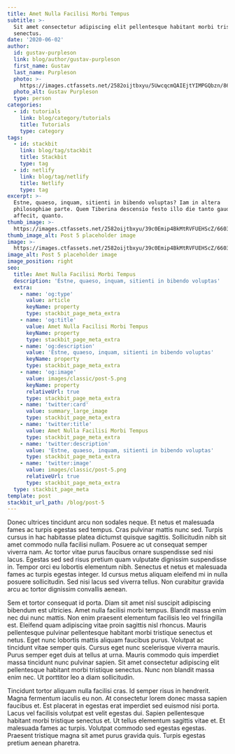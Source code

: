 ```yaml
---
title: Amet Nulla Facilisi Morbi Tempus
subtitle: >-
  Sit amet consectetur adipiscing elit pellentesque habitant morbi tristique
  senectus.
date: '2020-06-02'
author:
  id: gustav-purpleson
  link: blog/author/gustav-purpleson
  first_name: Gustav
  last_name: Purpleson
  photo: >-
    https://images.ctfassets.net/2582oijtbxyu/5UwcqcmQAIEjtYIMPGQbzn/8612b31ec726a73507208aeb0a03ce4f/gustav-purpleson.jpg
  photo_alt: Gustav Purpleson
  type: person
categories:
  - id: tutorials
    link: blog/category/tutorials
    title: Tutorials
    type: category
tags:
  - id: stackbit
    link: blog/tag/stackbit
    title: Stackbit
    type: tag
  - id: netlify
    link: blog/tag/netlify
    title: Netlify
    type: tag
excerpt: >-
  Estne, quaeso, inquam, sitienti in bibendo voluptas? Iam in altera
  philosophiae parte. Quem Tiberina descensio festo illo die tanto gaudio
  affecit, quanto.
thumb_image: >-
  https://images.ctfassets.net/2582oijtbxyu/39c0Emip4BkMtRVFUEHScZ/660359eeb2d7ea086a5773b96e9508fd/post-5.png
thumb_image_alt: Post 5 placeholder image
image: >-
  https://images.ctfassets.net/2582oijtbxyu/39c0Emip4BkMtRVFUEHScZ/660359eeb2d7ea086a5773b96e9508fd/post-5.png
image_alt: Post 5 placeholder image
image_position: right
seo:
  title: Amet Nulla Facilisi Morbi Tempus
  description: 'Estne, quaeso, inquam, sitienti in bibendo voluptas'
  extra:
    - name: 'og:type'
      value: article
      keyName: property
      type: stackbit_page_meta_extra
    - name: 'og:title'
      value: Amet Nulla Facilisi Morbi Tempus
      keyName: property
      type: stackbit_page_meta_extra
    - name: 'og:description'
      value: 'Estne, quaeso, inquam, sitienti in bibendo voluptas'
      keyName: property
      type: stackbit_page_meta_extra
    - name: 'og:image'
      value: images/classic/post-5.png
      keyName: property
      relativeUrl: true
      type: stackbit_page_meta_extra
    - name: 'twitter:card'
      value: summary_large_image
      type: stackbit_page_meta_extra
    - name: 'twitter:title'
      value: Amet Nulla Facilisi Morbi Tempus
      type: stackbit_page_meta_extra
    - name: 'twitter:description'
      value: 'Estne, quaeso, inquam, sitienti in bibendo voluptas'
      type: stackbit_page_meta_extra
    - name: 'twitter:image'
      value: images/classic/post-5.png
      relativeUrl: true
      type: stackbit_page_meta_extra
  type: stackbit_page_meta
template: post
stackbit_url_path: /blog/post-5
---
```


Donec ultrices tincidunt arcu non sodales neque. Et netus et malesuada fames ac turpis egestas sed tempus. Cras pulvinar mattis nunc sed. Turpis cursus in hac habitasse platea dictumst quisque sagittis. Sollicitudin nibh sit amet commodo nulla facilisi nullam. Posuere ac ut consequat semper viverra nam. Ac tortor vitae purus faucibus ornare suspendisse sed nisi lacus. Egestas sed sed risus pretium quam vulputate dignissim suspendisse in. Tempor orci eu lobortis elementum nibh. Senectus et netus et malesuada fames ac turpis egestas integer. Id cursus metus aliquam eleifend mi in nulla posuere sollicitudin. Sed nisi lacus sed viverra tellus. Non curabitur gravida arcu ac tortor dignissim convallis aenean.

Sem et tortor consequat id porta. Diam sit amet nisl suscipit adipiscing bibendum est ultricies. Amet nulla facilisi morbi tempus. Blandit massa enim nec dui nunc mattis. Non enim praesent elementum facilisis leo vel fringilla est. Eleifend quam adipiscing vitae proin sagittis nisl rhoncus. Mauris pellentesque pulvinar pellentesque habitant morbi tristique senectus et netus. Eget nunc lobortis mattis aliquam faucibus purus. Volutpat ac tincidunt vitae semper quis. Cursus eget nunc scelerisque viverra mauris. Purus semper eget duis at tellus at urna. Mauris commodo quis imperdiet massa tincidunt nunc pulvinar sapien. Sit amet consectetur adipiscing elit pellentesque habitant morbi tristique senectus. Nunc non blandit massa enim nec. Ut porttitor leo a diam sollicitudin.

Tincidunt tortor aliquam nulla facilisi cras. Id semper risus in hendrerit. Magna fermentum iaculis eu non. At consectetur lorem donec massa sapien faucibus et. Est placerat in egestas erat imperdiet sed euismod nisi porta. Lacus vel facilisis volutpat est velit egestas dui. Sapien pellentesque habitant morbi tristique senectus et. Ut tellus elementum sagittis vitae et. Et malesuada fames ac turpis. Volutpat commodo sed egestas egestas. Praesent tristique magna sit amet purus gravida quis. Turpis egestas pretium aenean pharetra.
